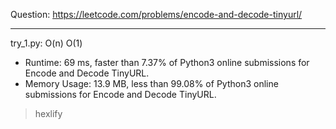 Question: https://leetcode.com/problems/encode-and-decode-tinyurl/

---

try_1.py: O(n) O(1)

* Runtime: 69 ms, faster than 7.37% of Python3 online submissions for Encode and Decode TinyURL.
* Memory Usage: 13.9 MB, less than 99.08% of Python3 online submissions for Encode and Decode TinyURL.

> hexlify
